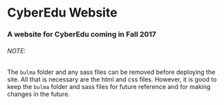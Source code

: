 # CyberEdu Website

### A website for CyberEdu coming in Fall 2017

###### NOTE:
The `bulma` folder and any sass files can be removed before deploying the site.
All that is necessary are the html and css files. However, it is good to keep
the `bulma` folder and sass files for future reference and for making changes
in the future.
